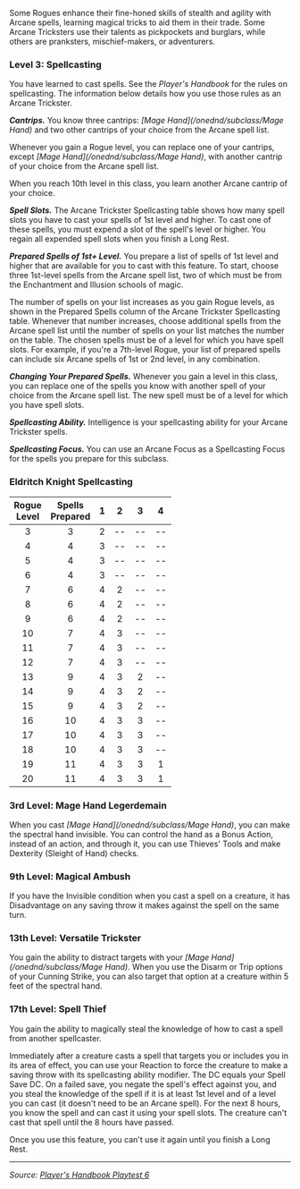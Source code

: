 Some Rogues enhance their fine-honed skills of stealth and agility with Arcane spells, learning magical tricks to aid them in their trade. Some Arcane Tricksters use their talents as pickpockets and burglars, while others are pranksters, mischief-makers, or adventurers.

### Level 3: Spellcasting

You have learned to cast spells. See the _Player's Handbook_ for the rules on spellcasting. The information below details how you use those rules as an Arcane Trickster.

***Cantrips.*** You know three cantrips: _[Mage Hand](/onednd/subclass/Mage Hand)_ and two other cantrips of your choice from the Arcane spell list.

Whenever you gain a Rogue level, you can replace one of your cantrips, except _[Mage Hand](/onednd/subclass/Mage Hand)_, with another cantrip of your choice from the Arcane spell list.

When you reach 10th level in this class, you learn another Arcane cantrip of your choice.

***Spell Slots.*** The Arcane Trickster Spellcasting table shows how many spell slots you have to cast your spells of 1st level and higher. To cast one of these spells, you must expend a slot of the spell's level or higher. You regain all expended spell slots when you finish a Long Rest.

***Prepared Spells of 1st+ Level.*** You prepare a list of spells of 1st level and higher that are available for you to cast with this feature. To start, choose three 1st-level spells from the Arcane spell list, two of which must be from the Enchantment and Illusion schools of magic.

The number of spells on your list increases as you gain Rogue levels, as shown in the Prepared Spells column of the Arcane Trickster Spellcasting table. Whenever that number increases, choose additional spells from the Arcane spell list until the number of spells on your list matches the number on the table. The chosen spells must be of a level for which you have spell slots. For example, if you're a 7th-level Rogue, your list of prepared spells can include six Arcane spells of 1st or 2nd level, in any combination.

***Changing Your Prepared Spells.*** Whenever you gain a level in this class, you can replace one of the spells you know with another spell of your choice from the Arcane spell list. The new spell must be of a level for which you have spell slots.

***Spellcasting Ability.*** Intelligence is your spellcasting ability for your Arcane Trickster spells.

***Spellcasting Focus.*** You can use an Arcane Focus as a Spellcasting Focus for the spells you prepare for this subclass.

### Eldritch Knight Spellcasting

| Rogue<br>Level | Spells<br>Prepared | 1 | 2  | 3  | 4  |
|:--------------:|:------------------:|:-:|:--:|:--:|:--:|
|       3        |         3          | 2 | -- | -- | -- |
|       4        |         4          | 3 | -- | -- | -- |
|       5        |         4          | 3 | -- | -- | -- |
|       6        |         4          | 3 | -- | -- | -- |
|       7        |         6          | 4 | 2  | -- | -- |
|       8        |         6          | 4 | 2  | -- | -- |
|       9        |         6          | 4 | 2  | -- | -- |
|       10       |         7          | 4 | 3  | -- | -- |
|       11       |         7          | 4 | 3  | -- | -- |
|       12       |         7          | 4 | 3  | -- | -- |
|       13       |         9          | 4 | 3  | 2  | -- |
|       14       |         9          | 4 | 3  | 2  | -- |
|       15       |         9          | 4 | 3  | 2  | -- |
|       16       |         10         | 4 | 3  | 3  | -- |
|       17       |         10         | 4 | 3  | 3  | -- |
|       18       |         10         | 4 | 3  | 3  | -- |
|       19       |         11         | 4 | 3  | 3  | 1  |
|       20       |         11         | 4 | 3  | 3  | 1  |

### 3rd Level: Mage Hand Legerdemain

When you cast _[Mage Hand](/onednd/subclass/Mage Hand)_, you can make the spectral hand invisible. You can control the hand as a Bonus Action, instead of an action, and through it, you can use Thieves' Tools and make Dexterity (Sleight of Hand) checks.

### 9th Level: Magical Ambush

If you have the Invisible condition when you cast a spell on a creature, it has Disadvantage on any saving throw it makes against the spell on the same turn.

### 13th Level: Versatile Trickster

You gain the ability to distract targets with your _[Mage Hand](/onednd/subclass/Mage Hand)_. When you use the Disarm or Trip options of your Cunning Strike, you can also target that option at a creature within 5 feet of the spectral hand.

### 17th Level: Spell Thief

You gain the ability to magically steal the knowledge of how to cast a spell from another spellcaster.

Immediately after a creature casts a spell that targets you or includes you in its area of effect, you can use your Reaction to force the creature to make a saving throw with its spellcasting ability modifier. The DC equals your Spell Save DC. On a failed save, you negate the spell's effect against you, and you steal the knowledge of the spell if it is at least 1st level and of a level you can cast (it doesn't need to be an Arcane spell). For the next 8 hours, you know the spell and can cast it using your spell slots. The creature can't cast that spell until the 8 hours have passed.

Once you use this feature, you can't use it again until you finish a Long Rest.

----

_Source: [Player's Handbook Playtest 6](https://www.dndbeyond.com/sources/ua/ph-playtest-6)_
